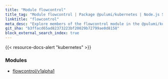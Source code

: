 ```yaml
---
title: "Module flowcontrol"
title_tag: "Module flowcontrol | Package @pulumi/kubernetes | Node.js SDK"
linktitle: "flowcontrol"
meta_desc: "Explore members of the flowcontrol module in the @pulumi/kubernetes package."
git_sha: "b3ffacd65ad82373223bf20029b72799ae0d8158"
block_external_search_index: true
---
```


<!-- WARNING: this page was generated by a tool. Do not edit it by hand. -->
<!-- To change it, please see https://github.com/pulumi/docs/tree/master/tools/tscdocgen. -->

{{< resource-docs-alert "kubernetes" >}}


<h3>Modules</h3>
<ul class="api">
    <li><a href="v1alpha1/"><span class="symbol module"></span>flowcontrol/v1alpha1</a></li>
</ul>








